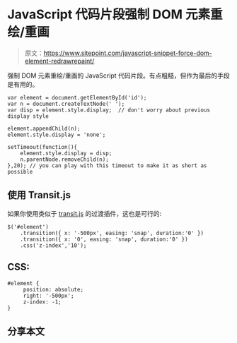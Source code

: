 # JavaScript 代码片段强制 DOM 元素重绘/重画

> 原文：<https://www.sitepoint.com/javascript-snippet-force-dom-element-redrawrepaint/>

强制 DOM 元素重绘/重画的 JavaScript 代码片段。有点粗糙，但作为最后的手段是有用的。

```
var element = document.getElementById('id');
var n = document.createTextNode(' ');
var disp = element.style.display;  // don't worry about previous display style

element.appendChild(n);
element.style.display = 'none';

setTimeout(function(){
    element.style.display = disp;
    n.parentNode.removeChild(n);
},20); // you can play with this timeout to make it as short as possible
```

## 使用 Transit.js

如果你使用类似于 [transit.js](http://ricostacruz.com/jquery.transit/) 的过渡插件，这也是可行的:

```
$('#element')
    .transition({ x: '-500px', easing: 'snap', duration:'0' })
    .transition({ x: '0', easing: 'snap', duration:'0' })
    .css('z-index','10');
```

## CSS:

```
#element {
     position: absolute;
     right: '-500px';
     z-index: -1;
}
```

## 分享本文